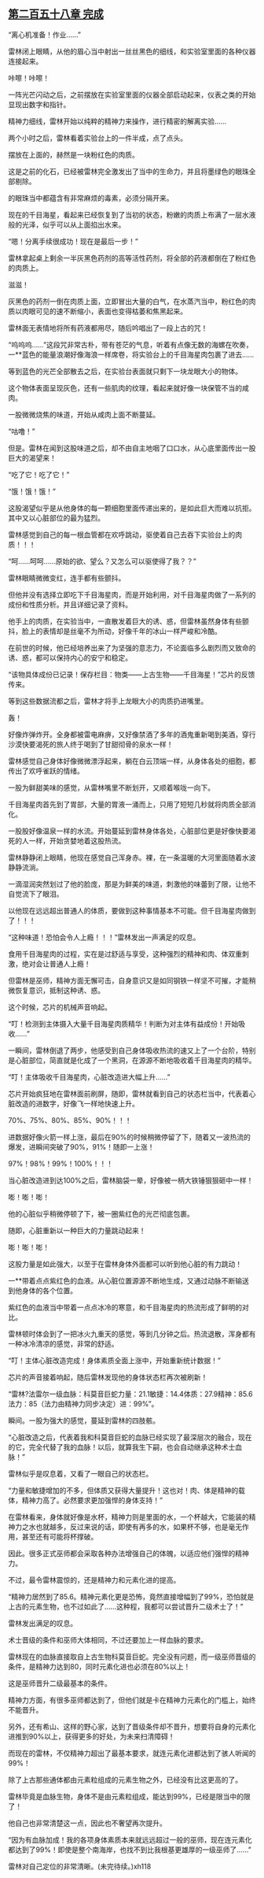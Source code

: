 ## [第二百五十八章 完成](https://www.xxbiquge.com/11_11222/8843346.html)


  “离心机准备！作业……”

  雷林闭上眼睛，从他的眉心当中射出一丝丝黑色的细线，和实验室里面的各种仪器连接起来。

  咔嚓！咔嚓！

  一阵光芒闪动之后，之前摆放在实验室里面的仪器全部启动起来，仪表之类的开始显现出数字和指针。

  精神力细线，雷林开始以纯粹的精神力来操作，进行精密的解离实验……

  两个小时之后，雷林看着实验台上的一件半成，点了点头。

  摆放在上面的，赫然是一块粉红色的肉质。

  这是之前的化石，已经被雷林完全激发出了当中的生命力，并且将墨绿色的眼珠全部剔除。

  的眼珠当中都蕴含有非常麻烦的毒素，必须分隔开来。

  现在的千目海星，看起来已经恢复到了当初的状态，粉嫩的肉质上布满了一层水液般的光泽，似乎可以从上面掐出水来。

  “嗯！分离手续很成功！现在是最后一步！”

  雷林拿起桌上剩余一半灰黑色药剂的高等活性药剂，将全部的药液都倒在了粉红色的肉质上。

  滋滋！

  灰黑色的药剂一倒在肉质上面，立即冒出大量的白气，在水蒸汽当中，粉红色的肉质以肉眼可见的速不断缩小，表面也变得枯萎和焦黑起来。

  雷林面无表情地将所有药液都用尽，随后吟唱出了一段上古的咒！

  “呜呜呜……”这段咒非常古朴，带有苍茫的气息，听着有点像无数的海螺在吹奏，一**蓝色的能量浪潮好像海浪一样席卷，将实验台上的千目海星肉包裹了进去……

  等到蓝色的光芒全部散去之后，在实验台表面就只剩下一块龙眼大小的物体。

  这个物体表面呈现灰色，还有一些肌肉的纹理，看起来就好像一块保管不当的咸肉。

  一股微微烧焦的味道，开始从咸肉上面不断蔓延。

  “咕噜！”

  但是。雷林在闻到这股味道之后，却不由自主地咽了口口水，从心底里面传出一股巨大的渴望来！

  “吃了它！吃了它！”

  “饿！饿！饿！”

  这股渴望似乎是从他身体的每一颗细胞里面传递出来的，是如此巨大而难以抗拒。其中又以心脏部位的最为猛烈。

  雷林感觉到自己的每一根血管都在欢呼跳动，驱使着自己去吞下实验台上的肉质！！！

  “呵……呵呵……原始的欲、望么？又怎么可以驱使得了我？？”

  雷林眼睛微微变红，连手都有些颤抖。

  但他并没有选择立即吃下千目海星肉，而是开始利用，对千目海星肉做了一系列的成份和性质分析。并且详细记录了资料。

  他手上的肉质，在实验当中，一直散发着巨大的诱、惑，但雷林虽然身体有些颤抖，脸上的表情却是丝毫不为所动，好像千年的冰山一样严峻和冷酷。

  在前世的时候，他已经培养出来了为坚强的意志力，不论面临多么剧烈而又致命的诱、惑，都可以保持内心的安宁和稳定。

  “该物具体成份已记录！保存栏目：物类——上古生物——千目海星！”芯片的反馈传来。

  等到这些数据流都之后，雷林才将手上龙眼大小的肉质扔进嘴里。

  轰！

  好像炸弹炸开。全身都被雷电麻痹，又好像禁酒了多年的酒鬼重新喝到美酒，穿行沙漠快要渴死的旅人终于喝到了甘甜彻骨的泉水一样！

  雷林感觉自己身体好像微微漂浮起来，躺在白云顶端一样，从身体各处的细胞，都传出了欢呼雀跃的情绪。

  一股为鲜甜美味的感觉，从雷林嘴里不断划开，又顺着喉咙一向下。

  千目海星肉首先到了胃部，大量的胃液一涌而上，只用了短短几秒就将肉质全部消化。

  一股股好像温泉一样的水流。开始蔓延到雷林身体各处，心脏部位更是好像快要渴死的人一样，开始贪婪地着这股热流。

  雷林静静闭上眼睛，他现在感觉自己浑身赤。裸，在一条温暖的大河里面随着水波静静流淌。

  一滴湿润突然划过了他的脸庞，那是为鲜美的味道，刺激他的味蕾到了限，让他不自觉流下了眼泪。

  以他现在远远超出普通人的体质，要做到这种事情基本不可能。但千目海星肉做到了！！！

  “这种味道！恐怕会令人上瘾！！！”雷林发出一声满足的叹息。

  食用千目海星肉的过程，实在是过舒适与享受，这种强烈的精神和肉、体双重刺激，绝对会让普通人上瘾！

  但雷林是巫师，精神方面无懈可击，自身意识又是如同钢铁一样坚不可摧，才能稍微恢复意识，抵制这种诱、惑。

  这个时候，芯片的机械声音响起。

  “叮！检测到主体摄入大量千目海星肉质精华！判断为对主体有益成份！开始吸收……”

  一瞬间，雷林倒退了两步，他感受到自己身体吸收热流的速又上了一个台阶，特别是心脏部位，简直就是化成了一个黑洞，在源源不断地吸收着千目海星肉的精华。

  “叮！主体吸收千目海星肉，心脏改造进大幅上升……”

  芯片开始疯狂地在雷林面前刷屏，随即，雷林就看到自己的状态栏当中，代表着心脏改造的进数字，好像飞一样地快速上升。

  70%、75%、80%、85%、90%！！！

  进数据好像火箭一样上涨，最后在90%的时候稍微停留了下，随着又一波热流的爆发，进瞬间突破了90%，91%！随即一上涨！

  97%！98%！99%！100%！！！

  当心脏改造进到达100%之后，雷林脑袋一晕，好像被一柄大铁锤狠狠砸中一样！

  嘭！嘭！嘭！

  他的心脏似乎稍微停顿了下，被一圈紫红色的光芒彻底包裹。

  随即，心脏重新以一种巨大的力量跳动起来！

  嘭！嘭！嘭！

  这股力量是如此强大，以至于在雷林身体外面都可以听到他心脏的有力跳动！

  一**带着点点紫红色的血液。从心脏位置源源不断地生成，又通过动脉不断输送到他身体的各个位置。

  紫红色的血液当中带着一点点冰冷的寒意，和千目海星肉的热流形成了鲜明的对比。

  雷林顿时体会到了一把冰火九重天的感觉，等到几分钟之后。热流退散，浑身都有一种冰冷清凉的感觉，非常的舒适。

  “叮！主体心脏改造完成！身体素质全面上涨中，开始重新统计数据！”

  芯片的声音接着响起，随后雷林发现他的身体状态栏再次被刷新！

  “雷林?法雷尔一级血脉：科莫音巨蛇力量：21.1敏捷：14.4体质：27.9精神：85.6法力：85（法力由精神力同步决定）进：99%”。

  瞬间。一股为强大的感觉，蔓延到雷林的四肢骸。

  “心脏改造之后，代表着我和科莫音巨蛇的血脉已经实现了最深层次的融合，现在的它，完全代替了我的血脉！以后，就算我生下嗣，也会自动继承这种术士血脉！”

  雷林似乎是叹息着，又看了一眼自己的状态栏。

  “力量和敏捷增加的不多，但体质又获得大量提升！这也对！肉、体是精神的载体，精神力高了。必然要求更加强悍的身体支持！”

  在雷林看来，身体就好像是水杯，精神力则是里面的水，一个杯越大，它能装的精神力之水也就越多，反过来说的话，即使有再多的水，如果杯不够，也是毫无作用，甚至还有可能将杯撑破。

  因此。很多正式巫师都会采取各种办法增强自己的体魄，以适应他们强悍的精神力。

  不过，最令雷林震惊的，还是精神力和元素化进的提高。

  “精神力居然到了85.6。精神元素化更是恐怖，竟然直接增幅到了99%，恐怕就是上古的元素生物，也不过如此了……这种程，我都可以尝试晋升二级术士了！”

  雷林发出满足的叹息。

  术士晋级的条件和巫师大体相同，不过还要加上一样血脉的要求。

  雷林现在的血脉直接取自上古生物科莫音巨蛇。完全没有问题，而一级巫师晋级的条件，是精神力达到80，同时元素化进也必须在80%以上！

  这是巫师晋升二级最基本的条件。

  精神力方面，有很多巫师都达到了，但他们就是卡在精神力元素化的门槛上，始终不能晋升。

  另外，还有希山、这样的野心家，达到了晋级条件却不晋升，想要将自身的元素化进推到90%以上，获得更多的好处，为未来扫清障碍！

  而现在的雷林，不仅精神力超出了最基本要求，就连元素化进都达到了骇人听闻的99%！

  除了上古那些通体都由元素粒组成的元素生物之外，已经没有比这更高的了。

  雷林毕竟是血脉生物，身体不是由元素粒组成，能达到99%，已经是限当中的限了！

  他自己也非常清楚这一点，因此也不奢望再次提升。

  “因为有血脉加成！我的各项身体素质本来就远远超过一般的巫师，现在连元素化都达到了99%！即使是整个南海岸，也找不到比我根基更雄厚的一级巫师了……”

  雷林对自己定位的非常清晰。(未完待续。)xh118
